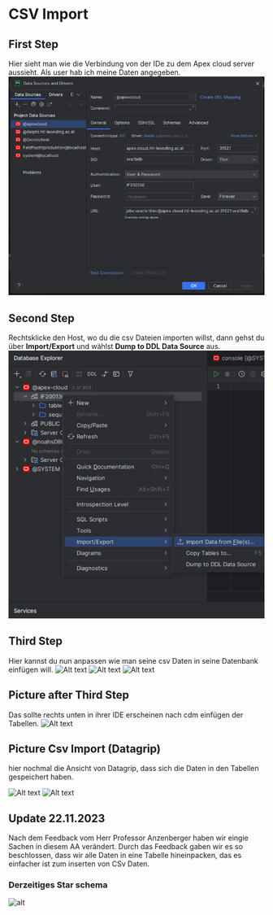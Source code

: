 # CSV Import

## First Step
Hier sieht man wie die Verbindung von der IDe zu dem Apex cloud server aussieht. Als user hab ich meine Daten angegeben.
![image](../Images/image-2.png)

## Second Step 
Rechtsklicke den Host, wo du die csv Dateien importen willst, dann gehst du über **Import/Export** und wählst **Dump to DDL Data Source** aus.  
![Alt text](../Images/firststep.png)

## Third Step
Hier kannst du nun anpassen wie man seine csv Daten in seine Datenbank einfügen will.
![Alt text](stepthree-1.png)
![Alt text](stepthree-2.png)
![Alt text](stepthree-3.png)

## Picture after Third Step
Das sollte rechts unten in ihrer IDE erscheinen nach cdm einfügen der Tabellen. 
![Alt text](stepthree.png)

## Picture Csv Import (Datagrip)
hier nochmal die Ansicht von Datagrip, dass sich die Daten in den Tabellen gespeichert haben.

![Alt text](image1-2.png)
![Alt text](image1-1.png)




## Update 22.11.2023
Nach dem Feedback vom Herr Professor Anzenberger haben wir eingie Sachen in diesem AA verändert. Durch das Feedback gaben wir es so beschlossen, dass wir alle Daten in eine Tabelle hineinpacken, das es einfacher ist zum inserten von CSv Daten.
### Derzeitiges Star schema

![alt](https://www.plantuml.com/plantuml/png/NOz12i90303lVKK-KDzGN44y24K5yPXsWwxKPCbc3qNykoNrv2apGo2aAuPgzJKrCZnfD0WgkLU9TRGa_6u0uAyTTXxRjlLvVH2QqnPrejbnhvWOWYX3ud438Hozzs9eGiNbNE-e0v6vdJ1J8Og07E5IbLF-hSay4F8gGIgRhaTkXBh0f-c8u_B25m00)
